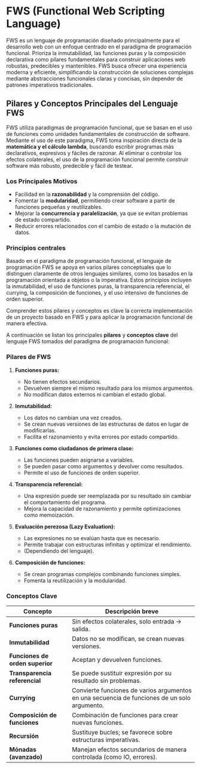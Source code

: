 # FWS (Functional Web Scripting Language) #

FWS es un lenguaje de programación diseñado principalmente para el desarrollo web con un enfoque centrado en el paradigma de programación funcional. Prioriza la inmutabilidad, las funciones puras y la composición declarativa como pilares fundamentales para construir aplicaciones web robustas, predecibles y mantenibles. FWS busca ofrecer una experiencia moderna y eficiente, simplificando la construcción de soluciones complejas mediante abstracciones funcionales claras y concisas, sin depender de patrones imperativos tradicionales.

## Pilares y Conceptos Principales del Lenguaje FWS ##

FWS utiliza paradigmas de programación funcional, que se basan en el uso de funciones como unidades fundamentales de construcción de software. Mediante el uso de este paradigma, FWS toma inspiración directa de la **matemática y el cálculo lambda**, buscando escribir programas más declarativos, expresivos y fáciles de razonar. Al eliminar o controlar los efectos colaterales, el uso de la programación funcional permite construir software más robusto, predecible y fácil de testear.

### Los Principales Motivos ###

- Facilidad en la **razonabilidad** y la comprensión del código.
- Fomentar la **modularidad**, permitiendo crear software a partir de funciones pequeñas y reutilizables.
- Mejorar la **concurrencia y paralelización**, ya que se evitan problemas de estado compartido.
- Reducir errores relacionados con el cambio de estado o la mutación de datos.

### Principios centrales ###

Basado en el paradigma de programación funcional, el lenguaje de programación FWS se apoya en varios pilares conceptuales que lo distinguen claramente de otros lenguajes similares, como los basados en la programación orientada a objetos o la imperativa. Estos principios incluyen la inmutabilidad, el uso de funciones puras, la transparencia referencial, el currying, la composición de funciones, y el uso intensivo de funciones de orden superior.

Comprender estos pilares y conceptos es clave la correcta implementación de un proyecto basado en FWS y para aplicar la programación funcional de manera efectiva.

A continuación se listan los principales **pilares** y **conceptos clave** del lenguaje FWS tomados del paradigma de programación funcional:

### Pilares de FWS ###

1. **Funciones puras:**
   - No tienen efectos secundarios.
   - Devuelven siempre el mismo resultado para los mismos argumentos.
   - No modifican datos externos ni cambian el estado global.

2. **Inmutabilidad:**
   - Los datos no cambian una vez creados.
   - Se crean nuevas versiones de las estructuras de datos en lugar de modificarlas.
   - Facilita el razonamiento y evita errores por estado compartido.

3. **Funciones como ciudadanos de primera clase:**
   - Las funciones pueden asignarse a variables.
   - Se pueden pasar como argumentos y devolver como resultados.
   - Permite el uso de funciones de orden superior.

4. **Transparencia referencial:**
   - Una expresión puede ser reemplazada por su resultado sin cambiar el comportamiento del programa.
   - Mejora la capacidad de razonamiento y permite optimizaciones como memoización.

5. **Evaluación perezosa (Lazy Evaluation):**
   - Las expresiones no se evalúan hasta que es necesario.
   - Permite trabajar con estructuras infinitas y optimizar el rendimiento.
   - (Dependiendo del lenguaje).

6. **Composición de funciones:**
   - Se crean programas complejos combinando funciones simples.
   - Fomenta la reutilización y la modularidad.

### Conceptos Clave ###

| Concepto                      | Descripción breve                                                  |
|-------------------------------|--------------------------------------------------------------------|
| **Funciones puras**            | Sin efectos colaterales, solo entrada → salida.                    |
| **Inmutabilidad**              | Datos no se modifican, se crean nuevas versiones.                  |
| **Funciones de orden superior**| Aceptan y devuelven funciones.                                     |
| **Transparencia referencial**  | Se puede sustituir expresión por su resultado sin problemas.       |
| **Currying**                   | Convierte funciones de varios argumentos en una secuencia de funciones de un solo argumento. |
| **Composición de funciones**   | Combinación de funciones para crear nuevas funciones.              |
| **Recursión**                  | Sustituye bucles; se favorece sobre estructuras imperativas.       |
| **Mónadas (avanzado)**          | Manejan efectos secundarios de manera controlada (como IO, errores). |
